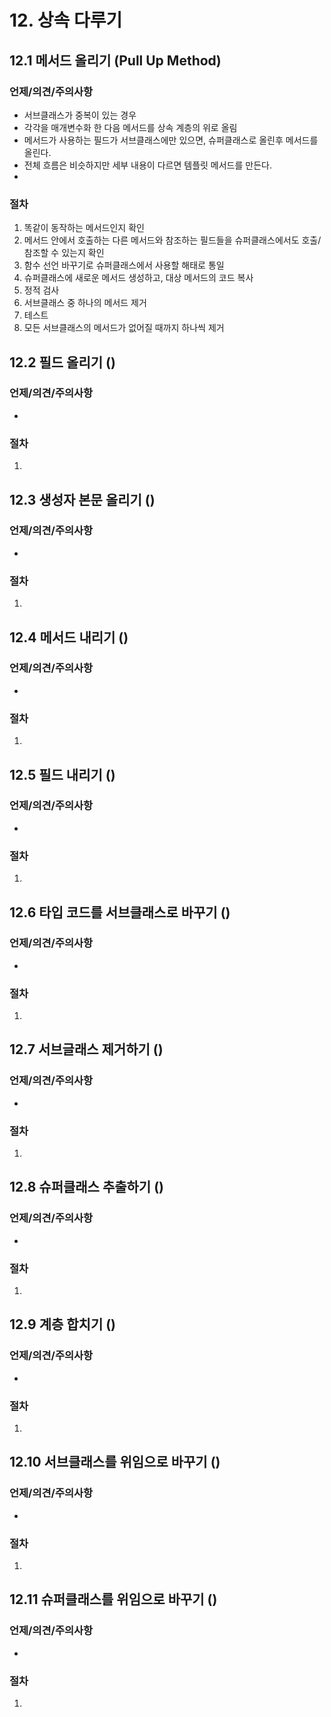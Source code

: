 # 12. 상속 다루기

## 12.1 메서드 올리기 (Pull Up Method)

### 언제/의견/주의사항

- 서브클래스가 중복이 있는 경우
- 각각을 매개변수화 한 다음 메서드를 상속 계층의 위로 올림
- 메서드가 사용하는 필드가 서브클래스에만 있으면, 슈퍼클래스로 올린후 메서드를 올린다.
- 전체 흐름은 비슷하지만 세부 내용이 다르면 템플릿 메서드를 만든다.
-

### 절차

1. 똑같이 동작하는 메서드인지 확인
2. 메서드 안에서 호출하는 다른 메서드와 참조하는 필드들을 슈퍼클래스에서도 호출/참조할 수 있는지 확인
3. 함수 선언 바꾸기로 슈퍼클래스에서 사용할 해태로 통일
4. 슈퍼클래스에 새로운 메서드 생성하고, 대상 메서드의 코드 복사
5. 정적 검사
6. 서브클래스 중 하나의 메서드 제거
7. 테스트
8. 모든 서브클래스의 메서드가 없어질 때까지 하나씩 제거

## 12.2 필드 올리기 ()

### 언제/의견/주의사항

-

### 절차

1.

## 12.3 생성자 본문 올리기 ()

### 언제/의견/주의사항

-

### 절차

1.

## 12.4 메서드 내리기 ()

### 언제/의견/주의사항

-

### 절차

1.

## 12.5 필드 내리기 ()

### 언제/의견/주의사항

-

### 절차

1.

## 12.6 타입 코드를 서브클래스로 바꾸기 ()

### 언제/의견/주의사항

-

### 절차

1.

## 12.7 서브글래스 제거하기 ()

### 언제/의견/주의사항

-

### 절차

1.

## 12.8 슈퍼클래스 추출하기 ()

### 언제/의견/주의사항

-

### 절차

1.

## 12.9 계층 합치기 ()

### 언제/의견/주의사항

-

### 절차

1.

## 12.10 서브클래스를 위임으로 바꾸기 ()

### 언제/의견/주의사항

-

### 절차

1.

## 12.11 슈퍼클래스를 위임으로 바꾸기 ()

### 언제/의견/주의사항

-

### 절차

1.
